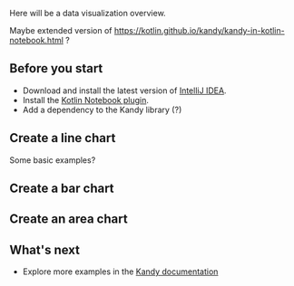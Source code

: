 [//]: # (title: Data visualization in Kotlin Notebooks with Kandy)

Here will be a data visualization overview.

Maybe extended version of https://kotlin.github.io/kandy/kandy-in-kotlin-notebook.html ?

## Before you start

* Download and install the latest version of [IntelliJ IDEA](https://www.jetbrains.com/idea/download/index.html).
* Install the [Kotlin Notebook plugin](https://plugins.jetbrains.com/plugin/16340-kotlin-notebook).
* Add a dependency to the Kandy library (?)

## Create a line chart

Some basic examples?

## Create a bar chart

## Create an area chart

## What's next

* Explore more examples in the [Kandy documentation](https://kotlin.github.io/kandy/examples.html)
